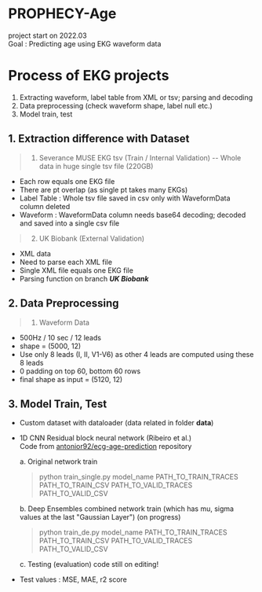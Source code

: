 # PROPHECY-Age
project start on 2022.03	   
Goal : Predicting age using EKG waveform data
     
     
# Process of EKG projects
1. Extracting waveform, label table from XML or tsv; parsing and decoding
2. Data preprocessing (check waveform shape, label null etc.)
3. Model train, test        

  
  
## 1. Extraction difference with Dataset
> 1. Severance MUSE EKG tsv (Train / Internal Validation)
-- Whole data in huge single tsv file (220GB)
- Each row equals one EKG file
- There are pt overlap (as single pt takes many EKGs)
- Label Table : Whole tsv file saved in csv only with WaveformData column deleted
- Waveform : WaveformData column needs base64 decoding; decoded and saved into a single csv file  



> 2. UK Biobank (External Validation)
- XML data
- Need to parse each XML file
- Single XML file equals one EKG file
- Parsing function on branch _**UK Biobank**_



## 2. Data Preprocessing
> 1. Waveform Data
- 500Hz / 10 sec / 12 leads
- shape = (5000, 12)
- Use only 8 leads (I, II, V1-V6) as other 4 leads are computed using these 8 leads
- 0 padding on top 60, bottom 60 rows
- final shape as input = (5120, 12)


## 3. Model Train, Test
- Custom dataset with dataloader (data related in folder __**data**__)
- 1D CNN Residual block neural network (Ribeiro et al.)  
Code from [antonior92/ecg-age-prediction](https://github.com/antonior92/ecg-age-prediction) repository

    a. Original network train
     > python train_single.py model_name PATH_TO_TRAIN_TRACES PATH_TO_TRAIN_CSV PATH_TO_VALID_TRACES PATH_TO_VALID_CSV

    b. Deep Ensembles combined network train (which has mu, sigma values at the last "Gaussian Layer") (on progress)
    > python train_de.py model_name PATH_TO_TRAIN_TRACES PATH_TO_TRAIN_CSV PATH_TO_VALID_TRACES PATH_TO_VALID_CSV

    c. Testing (evaluation) code still on editing!
      
- Test values : MSE, MAE, r2 score
